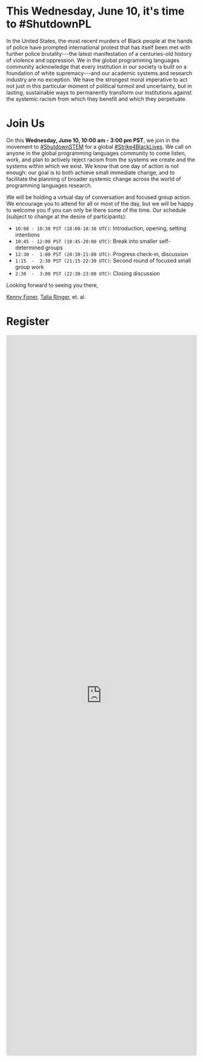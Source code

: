 # This Wednesday, June 10, it's time to #ShutdownPL

In the United States, the most recent murders of Black people at the hands of police have prompted international protest that has itself been met with further police brutality---the latest manifestation of a centuries-old history of violence and oppression. We in the global programming languages community acknowledge that every institution in our society is built on a foundation of white supremacy---and our academic systems and research industry are no exception. We have the strongest moral imperative to act not just in this particular moment of political turmoil and uncertainty, but in lasting, sustainable ways to permanently transform our institutions against the systemic racism from which they benefit and which they perpetuate.

# Join Us

On this **Wednesday, June 10, 10:00 am - 3:00 pm PST**, we join in the movement to [#ShutdownSTEM](https://www.shutdownstem.com/) for a global [#Strike4BlackLives](https://twitter.com/hashtag/Strike4BlackLives). We call on anyone in the global programming languages community to come listen, work, and plan to actively reject racism from the systems we create and the systems within which we exist. We know that one day of action is not enough: our goal is to both achieve small immediate change, and to facilitate the planning of broader systemic change across the world of programming languages research.

We will be holding a virtual day of conversation and focused group action. We encourage you to attend for all or most of the day, but we will be happy to welcome you if you can only be there some of the time. Our schedule (subject to change at the desire of participants):

- `10:00 - 10:30 PST (18:00-18:30 UTC)`: Introduction, opening, setting intentions
- `10:45 - 12:00 PST (18:45-20:00 UTC)`: Break into smaller self-determined groups
- `12:30 -  1:00 PST (20:30-21:00 UTC)`: Progress check-in, discussion
- `1:15  -  2:30 PST (21:15-22:30 UTC)`: Second round of focused small group work
- `2:30  -  3:00 PST (22:30-23:00 UTC)`: Closing discussion

Looking forward to seeing you there,

[Kenny Foner](very.science), [Talia Ringer](https://tlringer.github.io/), et. al.

# Register

<iframe src="https://docs.google.com/forms/d/e/1FAIpQLSc9JSopoWzKGv5GTGPrHZcZP_dF_4uNH8zsUXWb1QOUXOpY5g/viewform?embedded=true" width="100%" height="1900" frameborder="0" marginheight="0" marginwidth="0">Loading…</iframe>
